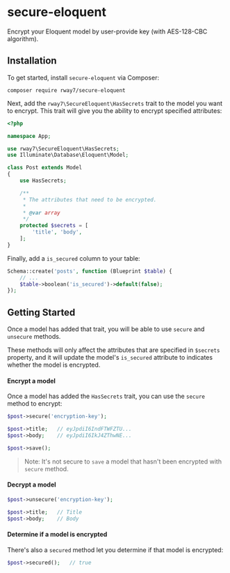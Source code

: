 # secure-eloquent

Encrypt your Eloquent model by user-provide key (with AES-128-CBC algorithm).

## Installation

To get started, install `secure-eloquent` via Composer:

    composer require rway7/secure-eloquent

Next, add the `rway7\SecureEloquent\HasSecrets` trait to the model you want to encrypt.
This trait will give you the ability to encrypt specified attributes:

```php
<?php

namespace App;

use rway7\SecureEloquent\HasSecrets;
use Illuminate\Database\Eloquent\Model;

class Post extends Model
{
    use HasSecrets;

    /**
     * The attributes that need to be encrypted.
     *
     * @var array
     */
    protected $secrets = [
        'title', 'body',
    ];
}
```

Finally, add a `is_secured` column to your table:

```php
Schema::create('posts', function (Blueprint $table) {
    // ...
    $table->boolean('is_secured')->default(false);
});
```

## Getting Started

Once a model has added that trait, you will be able to use `secure` and `unsecure` methods.

These methods will only affect the attributes that are specified in `$secrets`
property, and it will update the model's `is_secured` attribute to indicates whether the model is encrypted.

#### Encrypt a model

Once a model has added the `HasSecrets` trait, you can use the `secure` method to encrypt:

```php
$post->secure('encryption-key');

$post->title;   // eyJpdiI6IndFTWFZTU...
$post->body;    // eyJpdiI6IkJ4ZThwNE...

$post->save();
```

> Note: It's not secure to `save` a model that hasn't been encrypted with `secure` method.

#### Decrypt a model

```php
$post->unsecure('encryption-key');

$post->title;   // Title
$post->body;    // Body
```

#### Determine if a model is encrypted

There's also a `secured` method let you determine if that model is encrypted:

```php
$post->secured();   // true
```


